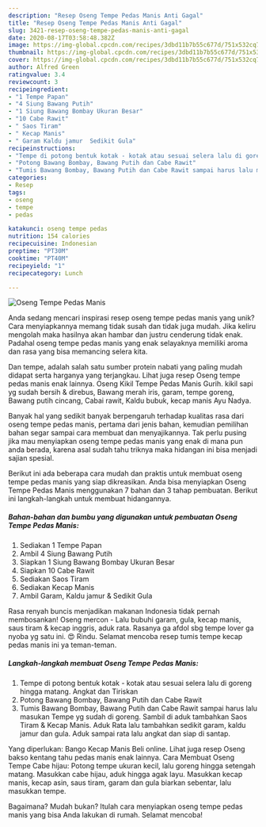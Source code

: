 ```yaml
---
description: "Resep Oseng Tempe Pedas Manis Anti Gagal"
title: "Resep Oseng Tempe Pedas Manis Anti Gagal"
slug: 3421-resep-oseng-tempe-pedas-manis-anti-gagal
date: 2020-08-17T03:58:48.382Z
image: https://img-global.cpcdn.com/recipes/3dbd11b7b55c677d/751x532cq70/oseng-tempe-pedas-manis-foto-resep-utama.jpg
thumbnail: https://img-global.cpcdn.com/recipes/3dbd11b7b55c677d/751x532cq70/oseng-tempe-pedas-manis-foto-resep-utama.jpg
cover: https://img-global.cpcdn.com/recipes/3dbd11b7b55c677d/751x532cq70/oseng-tempe-pedas-manis-foto-resep-utama.jpg
author: Alfred Green
ratingvalue: 3.4
reviewcount: 3
recipeingredient:
- "1 Tempe Papan"
- "4 Siung Bawang Putih"
- "1 Siung Bawang Bombay Ukuran Besar"
- "10 Cabe Rawit"
- " Saos Tiram"
- " Kecap Manis"
- " Garam Kaldu jamur  Sedikit Gula"
recipeinstructions:
- "Tempe di potong bentuk kotak - kotak atau sesuai selera lalu di goreng hingga matang. Angkat dan Tiriskan"
- "Potong Bawang Bombay, Bawang Putih dan Cabe Rawit"
- "Tumis Bawang Bombay, Bawang Putih dan Cabe Rawit sampai harus lalu masukan Tempe yg sudah di goreng. Sambil di aduk tambahkan Saos Tiram &amp; Kecap Manis. Aduk Rata lalu tambahkan sedikit garam, kaldu jamur dan gula. Aduk sampai rata lalu angkat dan siap di santap."
categories:
- Resep
tags:
- oseng
- tempe
- pedas

katakunci: oseng tempe pedas 
nutrition: 154 calories
recipecuisine: Indonesian
preptime: "PT30M"
cooktime: "PT40M"
recipeyield: "1"
recipecategory: Lunch

---
```



![Oseng Tempe Pedas Manis](https://img-global.cpcdn.com/recipes/3dbd11b7b55c677d/751x532cq70/oseng-tempe-pedas-manis-foto-resep-utama.jpg)

Anda sedang mencari inspirasi resep oseng tempe pedas manis yang unik? Cara menyiapkannya memang tidak susah dan tidak juga mudah. Jika keliru mengolah maka hasilnya akan hambar dan justru cenderung tidak enak. Padahal oseng tempe pedas manis yang enak selayaknya memiliki aroma dan rasa yang bisa memancing selera kita.

Dan tempe, adalah salah satu sumber protein nabati yang paling mudah didapat serta harganya yang terjangkau. Lihat juga resep Oseng tempe pedas manis enak lainnya. Oseng Kikil Tempe Pedas Manis Gurih. kikil sapi yg sudah bersih &amp; direbus, Bawang merah iris, garam, tempe goreng, Bawang putih cincang, Cabai rawit, Kaldu bubuk, kecap manis Ayu Nadya.

Banyak hal yang sedikit banyak berpengaruh terhadap kualitas rasa dari oseng tempe pedas manis, pertama dari jenis bahan, kemudian pemilihan bahan segar sampai cara membuat dan menyajikannya. Tak perlu pusing jika mau menyiapkan oseng tempe pedas manis yang enak di mana pun anda berada, karena asal sudah tahu triknya maka hidangan ini bisa menjadi sajian spesial.


Berikut ini ada beberapa cara mudah dan praktis untuk membuat oseng tempe pedas manis yang siap dikreasikan. Anda bisa menyiapkan Oseng Tempe Pedas Manis menggunakan 7 bahan dan 3 tahap pembuatan. Berikut ini langkah-langkah untuk membuat hidangannya.

<!--inarticleads1-->

##### Bahan-bahan dan bumbu yang digunakan untuk pembuatan Oseng Tempe Pedas Manis:

1. Sediakan 1 Tempe Papan
1. Ambil 4 Siung Bawang Putih
1. Siapkan 1 Siung Bawang Bombay Ukuran Besar
1. Siapkan 10 Cabe Rawit
1. Sediakan  Saos Tiram
1. Sediakan  Kecap Manis
1. Ambil  Garam, Kaldu jamur &amp; Sedikit Gula


Rasa renyah buncis menjadikan makanan Indonesia tidak pernah membosankan! Oseng mercon - Lalu bubuhi garam, gula, kecap manis, saus tiram &amp; kecap inggris, aduk rata. Rasanya ga afdol sbg tempe lover ga nyoba yg satu ini. 😍 Rindu. Selamat mencoba resep tumis tempe kecap pedas manis ini ya teman-teman. 

<!--inarticleads2-->

##### Langkah-langkah membuat Oseng Tempe Pedas Manis:

1. Tempe di potong bentuk kotak - kotak atau sesuai selera lalu di goreng hingga matang. Angkat dan Tiriskan
1. Potong Bawang Bombay, Bawang Putih dan Cabe Rawit
1. Tumis Bawang Bombay, Bawang Putih dan Cabe Rawit sampai harus lalu masukan Tempe yg sudah di goreng. Sambil di aduk tambahkan Saos Tiram &amp; Kecap Manis. Aduk Rata lalu tambahkan sedikit garam, kaldu jamur dan gula. Aduk sampai rata lalu angkat dan siap di santap.


Yang diperlukan: Bango Kecap Manis Beli online. Lihat juga resep Oseng bakso kentang tahu pedas manis enak lainnya. Cara Membuat Oseng Tempe Cabe hijau: Potong tempe ukuran kecil, lalu goreng hingga setengah matang. Masukkan cabe hijau, aduk hingga agak layu. Masukkan kecap manis, kecap asin, saus tiram, garam dan gula biarkan sebentar, lalu masukkan tempe. 

Bagaimana? Mudah bukan? Itulah cara menyiapkan oseng tempe pedas manis yang bisa Anda lakukan di rumah. Selamat mencoba!
